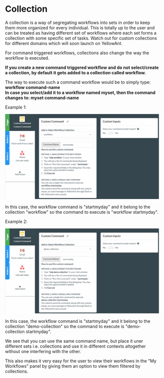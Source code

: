 # Collection

A collection is a way of segregating workflows into sets in order to keep them more organized for every individual. This is totally up to the user and can be treated as having different set of workflows where each set forms a collection with some specific set of tasks. Watch out for custom collections for different domains which will soon launch on YellowAnt.

For command triggered workflows, collections also change the way the workflow is executed.

**If you create a new command triggered workflow and do not select/create a collection, by default it gets added to a collection called workflow.**

The way to execute such a command workflow would be to simply type: **workflow command-name    
**In case you select/add it to a workflow named myset, then the command changes to:** myset command-name**

Example 1:  


![](../../../.gitbook/assets/image%20%288%29.png)

 In this case, the workflow command is "startmyday" and it belong to the collection "workflow" so the command to execute is "workflow startmyday".

Example 2:

![](../../../.gitbook/assets/image%20%2884%29.png)

 In this case, the workflow command is "startmyday" and it belong to the collection "demo-collection" so the command to execute is "demo-collection startmyday".

We see that you can use the same command name, but place it uner different sets i.e. collections and use it in different contexts altogether without one interfering with the other.

This also makes it very easy for the user to view their workflows in the "My Workflows" panel by giving them an option to view them filtered by collections.

